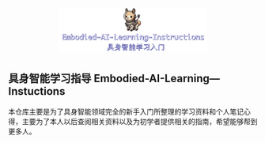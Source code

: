 <h1 align="center">
  <img src="assets/logo.png" alt="EmbodiedAI" width="300"/>
</h1>

## 具身智能学习指导 Embodied-AI-Learning—Instuctions

本仓库主要是为了具身智能领域完全的新手入门所整理的学习资料和个人笔记心得，主要为了本人以后查阅相关资料以及为初学者提供相关的指南，希望能够帮到更多人。

